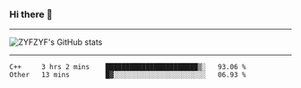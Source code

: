 ### Hi there 👋

-------

<!--

- 🔭 I’m currently working on ...
- 🌱 I’m currently learning Rust
- 👯 I’m looking to collaborate on ...
- 🤔 I’m looking for help with ...
- 💬 Ask me about ...
- 📫 How to reach me: ...
- 😄 Pronouns: ...
- ⚡ Fun fact: ...

-------
-->

![ZYFZYF's GitHub stats](https://github-readme-stats.vercel.app/api?username=ZYFZYF)


-------

<!--START_SECTION:waka-->

```text
C++     3 hrs 2 mins    ███████████████████████▒░   93.06 %
Other   13 mins         █▓░░░░░░░░░░░░░░░░░░░░░░░   06.93 %
```

<!--END_SECTION:waka-->


